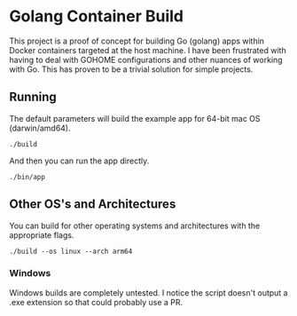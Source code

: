 # Golang Container Build

This project is a proof of concept for building Go (golang) apps within Docker containers targeted at the host machine.
I have been frustrated with having to deal with GOHOME configurations and other nuances of working with Go.
This has proven to be a trivial solution for simple projects.

## Running

The default parameters will build the example app for 64-bit mac OS (darwin/amd64).

```
./build
```

And then you can run the app directly.

```
./bin/app
```

## Other OS's and Architectures

You can build for other operating systems and architectures with the appropriate flags.

```
./build --os linux --arch arm64
```

### Windows

Windows builds are completely untested.
I notice the script doesn't output a .exe extension so that could probably use a PR.
